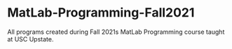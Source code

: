 # MatLab-Programming-Fall2021
All programs created during Fall 2021s MatLab Programming course taught at USC Upstate.  

